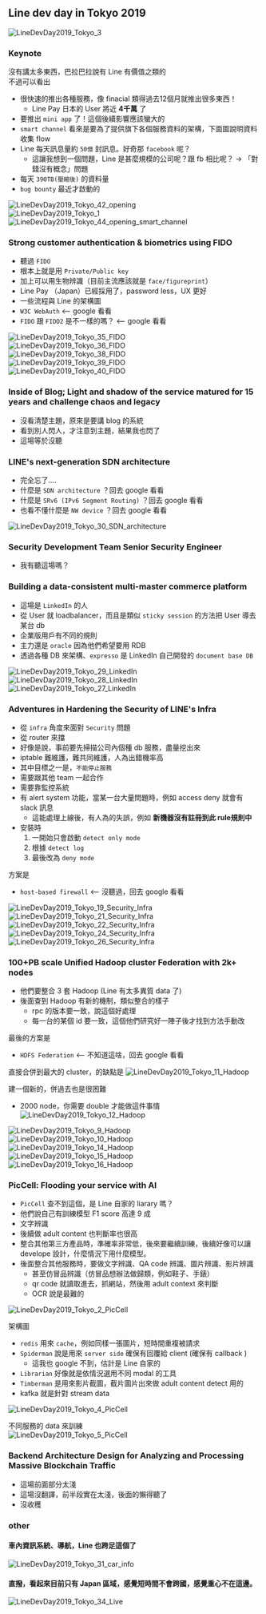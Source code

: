 ## Line dev day in Tokyo 2019

![LineDevDay2019_Tokyo_3](/assets/img/LineDevDay2019_Tokyo_3.JPG)  


### Keynote
沒有講太多東西，巴拉巴拉說有 Line 有價值之類的  
不過可以看出
- 很快速的推出各種服務，像 finacial 類得過去12個月就推出很多東西！
  - Line Pay 日本的 User 將近 **4千萬** 了
- 要推出 `mini app` 了！這個後續影響應該蠻大的
- `smart channel` 看來是要為了提供旗下各個服務資料的架構，下面圖說明資料收集 flow
- Line 每天訊息量約 `50億` 封訊息。好奇那 `facebook` 呢？
  - 這讓我想到一個問題，Line 是甚麼規模的公司呢？跟 fb 相比呢？ -> 「對錢沒有概念」問題
- 每天 `390TB(壓縮後)` 的資料量
- `bug bounty` 最近才啟動的

![LineDevDay2019_Tokyo_42_opening](/assets/img/LineDevDay2019_Tokyo_42_opening.JPG)  
![LineDevDay2019_Tokyo_1](/assets/img/LineDevDay2019_Tokyo_1.JPG)  
![LineDevDay2019_Tokyo_44_opening_smart_channel](/assets/img/LineDevDay2019_Tokyo_44_opening_smart_channel.JPG)  



### Strong customer authentication & biometrics using FIDO
- 聽過 `FIDO`
- 根本上就是用 `Private/Public key`
- 加上可以用生物辨識（目前主流應該就是 `face/figureprint`）
- Line Pay （Japan）已經採用了，password less，UX 更好
- 一些流程與 Line 的架構圖
- `W3C WebAuth` <-- google 看看
- `FIDO` 跟 `FIDO2` 是不一樣的嗎？  <-- google 看看

![LineDevDay2019_Tokyo_35_FIDO](/assets/img/LineDevDay2019_Tokyo_35_FIDO.JPG)  
![LineDevDay2019_Tokyo_36_FIDO](/assets/img/LineDevDay2019_Tokyo_36_FIDO.JPG)  
![LineDevDay2019_Tokyo_38_FIDO](/assets/img/LineDevDay2019_Tokyo_38_FIDO.JPG)  
![LineDevDay2019_Tokyo_39_FIDO](/assets/img/LineDevDay2019_Tokyo_39_FIDO.JPG)  
![LineDevDay2019_Tokyo_40_FIDO](/assets/img/LineDevDay2019_Tokyo_40_FIDO.JPG)  



### Inside of Blog; Light and shadow of the service matured for 15 years and challenge chaos and legacy
- 沒看清楚主題，原來是要講 blog 的系統
- 看到別人閃人，才注意到主題，結果我也閃了
- 這場等於沒聽

### LINE's next-generation SDN architecture
- 完全忘了.... 
- 什麼是 `SDN architecture` ？回去 google 看看
- 什麼是 `SRv6 (IPv6 Segment Routing)` ？回去 google 看看
- 也看不懂什麼是 `NW device` ？回去 google 看看

![LineDevDay2019_Tokyo_30_SDN_architecture](/assets/img/LineDevDay2019_Tokyo_30_SDN_architecture.JPG)  

### Security Development Team Senior Security Engineer
- 我有聽這場嗎？

### Building a data-consistent multi-master commerce platform
- 這場是 `LinkedIn` 的人
- 從 User 就 loadbalancer，而且是類似 `sticky session` 的方法把 User 導去某台 db
- 企業版用戶有不同的規則
- 主力還是 `oracle` 因為他們希望要用 RDB
- 透過各種 DB 來架構、`expresso` 是 LinkedIn 自己開發的 `document base DB`

![LineDevDay2019_Tokyo_29_LinkedIn](/assets/img/LineDevDay2019_Tokyo_29_LinkedIn.JPG)  
![LineDevDay2019_Tokyo_28_LinkedIn](/assets/img/LineDevDay2019_Tokyo_28_LinkedIn.JPG)  
![LineDevDay2019_Tokyo_27_LinkedIn](/assets/img/LineDevDay2019_Tokyo_27_LinkedIn.JPG)  


### Adventures in Hardening the Security of LINE's Infra
- 從 `infra` 角度來面對 `Security` 問題
- 從 router 來擋
- 好像是說，事前要先掃描公司內個種 db 服務，盡量挖出來
- iptable 難維護，難共同維護，人為出錯機率高
- 其中目標之一是，`不能停止服務`
- 需要跟其他 team 一起合作
- 需要靠監控系統
- 有 alert system 功能，當某一台大量問題時，例如 access deny 就會有 slack 訊息
  - 這能處理上線後，有人為的失誤，例如 **新機器沒有註冊到此 rule規則中**
- 安裝時
  1. 一開始只會啟動 `detect only mode`
  2. 根據 `detect log`
  3. 最後改為 `deny mode`

方案是
- `host-based firewall` <-- 沒聽過，回去 google 看看

![LineDevDay2019_Tokyo_19_Security_Infra](/assets/img/LineDevDay2019_Tokyo_19_Security_Infra.JPG)  
![LineDevDay2019_Tokyo_21_Security_Infra](/assets/img/LineDevDay2019_Tokyo_21_Security_Infra.JPG)  
![LineDevDay2019_Tokyo_22_Security_Infra](/assets/img/LineDevDay2019_Tokyo_22_Security_Infra.JPG)  
![LineDevDay2019_Tokyo_24_Security_Infra](/assets/img/LineDevDay2019_Tokyo_24_Security_Infra.JPG)  
![LineDevDay2019_Tokyo_26_Security_Infra](/assets/img/LineDevDay2019_Tokyo_26_Security_Infra.JPG)  


### 100+PB scale Unified Hadoop cluster Federation with 2k+ nodes
- 他們要整合 3 套 Hadoop (Line 有太多異質 data 了)
- 後面查到 Hadoop 有新的機制，類似整合的樣子
  - rpc 的版本要一致，說這個好處理
  - 每一台的某個 id 要一致，這個他們研究好一陣子後才找到方法手動改

最後的方案是
- `HDFS Federation` <-- 不知道這啥，回去 google 看看

直接合併到最大的 cluster，的缺點是
![LineDevDay2019_Tokyo_11_Hadoop](/assets/img/LineDevDay2019_Tokyo_11_Hadoop.JPG)  

建一個新的，併過去也是很困難
- 2000 node，你需要 double 才能做這件事情
![LineDevDay2019_Tokyo_12_Hadoop](/assets/img/LineDevDay2019_Tokyo_12_Hadoop.JPG)  

![LineDevDay2019_Tokyo_9_Hadoop](/assets/img/LineDevDay2019_Tokyo_9_Hadoop.JPG)  
![LineDevDay2019_Tokyo_10_Hadoop](/assets/img/LineDevDay2019_Tokyo_10_Hadoop.JPG)  
![LineDevDay2019_Tokyo_14_Hadoop](/assets/img/LineDevDay2019_Tokyo_14_Hadoop.JPG)  
![LineDevDay2019_Tokyo_15_Hadoop](/assets/img/LineDevDay2019_Tokyo_15_Hadoop.JPG)  
![LineDevDay2019_Tokyo_16_Hadoop](/assets/img/LineDevDay2019_Tokyo_16_Hadoop.JPG)  


### PicCell: Flooding your service with AI
- `PicCell` 查不到這個，是 Line 自家的 liarary 嗎？  
- 他們說自己有訓練模型 F1 score 高達 9 成
- 文字辨識
- 後續做 adult content 也判斷率也很高
- 整合其他第三方產品時，準確率非常低，後來要繼續訓練，後續好像可以讓 develope 設計，什麼情況下用什麼模型。
- 後面整合其他服務時，要做文字辨識、QA code 辨識、圖片辨識、影片辨識
  - 甚至仿冒品辨識（仿冒品想辦法做歸類，例如鞋子、手錶）
  - qr code 就讀取進去，抓網站，然後用 adult context 來判斷
  - OCR 說是最難的

![LineDevDay2019_Tokyo_2_PicCell](/assets/img/LineDevDay2019_Tokyo_2_PicCell.JPG)  

架構圖
- `redis` 用來 `cache`，例如同樣一張圖片，短時間重複被請求
- `Spiderman` 說是用來 `server side` 確保有回覆給 client (確保有 callback )
  - 這我也 google 不到，估計是 Line 自家的
- `Librarian` 好像就是依情況選用不同 modal 的工具
- `Timberman` 是用來影片截圖，截片圖片出來做 adult content detect 用的
- kafka 就是針對 stream data

![LineDevDay2019_Tokyo_4_PicCell](/assets/img/LineDevDay2019_Tokyo_4_PicCell.JPG)  

不同服務的 data 來訓練  
![LineDevDay2019_Tokyo_5_PicCell](/assets/img/LineDevDay2019_Tokyo_5_PicCell.JPG)  



### Backend Architecture Design for Analyzing and Processing Massive Blockchain Traffic
- 這場前面部分太淺
- 這場沒翻譯，前半段實在太淺，後面的懶得聽了
- 沒收穫

### other
#### 車內資訊系統、導航，Line 也跨足這個了  
![LineDevDay2019_Tokyo_31_car_info](/assets/img/LineDevDay2019_Tokyo_31_car_info.JPG)  

#### 直撥，看起來目前只有 Japan 區域，感覺短時間不會跨國，感覺重心不在這邊。

![LineDevDay2019_Tokyo_34_Live](/assets/img/LineDevDay2019_Tokyo_34_Live.JPG)  